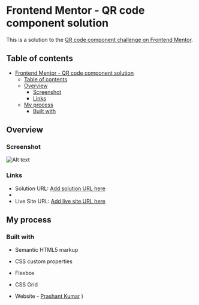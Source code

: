 # Frontend Mentor - QR code component solution

This is a solution to the [QR code component challenge on Frontend Mentor](https://www.frontendmentor.io/challenges/qr-code-component-iux_sIO_H).

## Table of contents

- [Frontend Mentor - QR code component solution](#frontend-mentor---qr-code-component-solution)
  - [Table of contents](#table-of-contents)
  - [Overview](#overview)
    - [Screenshot](#screenshot)
    - [Links](#links)
  - [My process](#my-process)
    - [Built with](#built-with)


## Overview

### Screenshot
![Alt text](image-1.png)



### Links

- Solution URL: [Add solution URL here](https://github.com/prashant-kr5117/QrCodeUIPractic.git)
- 
- Live Site URL: [Add live site URL here](https://qrcode-challege.netlify.app/)

## My process

### Built with

- Semantic HTML5 markup
- CSS custom properties
- Flexbox
- CSS Grid



- Website - [Prashant Kumar](https://prashant-portfolio-website.netlify.app/)
)
